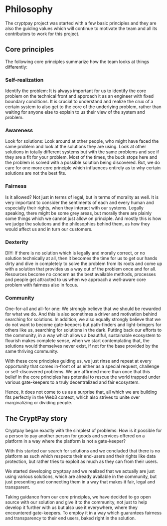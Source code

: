 # Philosophy

The cryptpay project was started with a few basic principles and they are also the guiding values which will continue to motivate the team and all its contributors to work for this project.

## Core principles

The following core principles summarize how the team looks at things differently:

### Self-realization

Identify the problem: It is always important for us to identify the core problem on the technical front and approach it as an engineer with fixed boundary conditions. It is crucial to understand and realize the crux of a certain system to also get to the core of the underlying problem, rather than waiting for anyone else to explain to us their view of the system and problem.

### Awareness

Look for solutions: Look around at other people, who might have faced the same problem and look at the solutions they are using. Look at other solutions in totally different systems but with the same problems and see if they are a fit for your problem. Most of the times, the buck stops here and the problem is solved with a possible solution being discovered. But, we do care for one more core principle which influences entirely as to why certain solutions are not the best fits.

### Fairness

Is it allowed? Not just in terms of legal, but in terms of morality as well. It is very important to consider the sentiments of each and every human and especially their rights, when they interact with our systems. Legally speaking, there might be some grey areas, but morally there are plainly some things which we cannot just allow on principle. And mostly this is how we judge the solutions and the philosophies behind them, as how they would affect us and in turn our customers.

### Dexterity

DIY: If there is no solution which is legally and morally correct, or no solution technically at all, then it becomes the time for us to get our hands dirty and dive in completely to solve the problem from its roots and come up with a solution that provides us a way out of the problem once and for all. Resources become no concern as the best available methods, processes and people get attracted to us when we approach a well-aware core problem with fairness also in focus.

### Community

One-for-all and all-for one: We strongly believe that we should be rewarded for what we do. And this is also sometimes a driver and motivation behind searching for solutions. In addition, we also equally strongly believe that we do not want to become gate-keepers but path-finders and light-bringers for others like us, searching for solutions in the dark. Putting back our efforts to the community, in a way which allows a beautiful, sustainable ecosystem to flourish makes complete sense, when we start contemplating that, the solutions would themselves never exist, if not for the base provided by the same thriving community.

With these core principles guiding us, we just rinse and repeat at every opportunity that comes in-front of us either as a special request, challenge or self-discovered problems. We are affirmed more than once that this belief in the core principles has potential to rescue the world trapped under various gate-keepers to a truly decentralized and fair ecosystem.

Hence, it does not come to us as a surprise that, all which we are building fits perfectly in the Web3 context, which also strives to unite over marginalizing or dividing people.

## The CryptPay story

Cryptpay began exactly with the simplest of problems: How is it possible for a person to pay another person for goods and services offered on a platform in a way where the platform is not a gate-keeper?

With this started our search for solutions and we concluded that there is no platform as such which respects their end-users and their rights like data protection, but rather tries to exploit as much as they can from their users.

We started developing cryptpay and we realized that we actually are just using various solutions, which are already available in the community, but just presenting and connecting them in a way that makes it fair, legal and transparent.

Taking guidance from our core principles, we have decided to go open source with our solution and give it to the community, not just to help develop it further with us but also use it everywhere, where they encountered gate-keepers. To employ it in a way which guarantees fairness and transparency to their end users, baked right in the solution.
